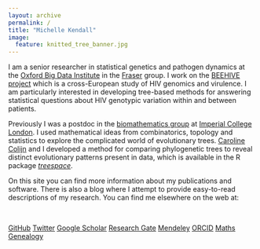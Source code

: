 ```yaml
---
layout: archive
permalink: /
title: "Michelle Kendall"
image:
  feature: knitted_tree_banner.jpg
---
```


I am a senior researcher in statistical genetics and pathogen dynamics at the <a href="https://www.bdi.ox.ac.uk/" target="_blank">Oxford Big Data Institute</a> in the <a href="https://www.bdi.ox.ac.uk/Team/christophe-fraser/" target="_blank">Fraser</a> group.
I work on the <a href="https://017.medsci.ox.ac.uk/" target="_blank">BEEHIVE project</a> which is a cross-European study of HIV genomics and virulence.
I am particularly interested in developing tree-based methods for answering statistical questions about HIV genotypic variation within and between patients.

Previously I was a postdoc in the <a href="http://www.imperial.ac.uk/biomathematics-group" target="_blank">biomathematics group</a> at <a href="https://www.imperial.ac.uk/" target="_blank">Imperial College London</a>.
I used mathematical ideas from combinatorics, topology and statistics to explore the complicated world of evolutionary trees.
<a href="https://www.sfu.ca/math/department/faculty/colijn--caroline.html" target="_blank">Caroline Colijn</a> and I developed a method for comparing phylogenetic trees to reveal distinct evolutionary patterns present in data, which is available in the R package <a href="https://cran.rstudio.com/web/packages/treespace/index.html" target="_blank">*treespace*</a>.

On this site you can find more information about my publications and software.
There is also a blog where I attempt to provide easy-to-read descriptions of my research.
You can find me elsewhere on the web at:

<br>

<a href="https://github.com/MichelleKendall" target="_blank" class="btn"><i class="fa fa-github fa-2x"></i> GitHub</a>
<a href="https://twitter.com/mishkendall" target="_blank" class="btn btn-default"><i class="fa fa-twitter fa-2x"></i> Twitter</a>
<a href="https://scholar.google.co.uk/citations?user=CAzbfakAAAAJ&hl=en" target="_blank" class="btn btn-default"><i class="ai ai-google-scholar ai-2x"></i> Google Scholar</a>
<a href="https://www.researchgate.net/profile/Michelle_Kendall" target="_blank" class="btn btn-default"><i class="ai ai-researchgate ai-2x"></i> Research Gate</a>
<a href="https://www.mendeley.com/profiles/michelle-kendall1/" target="_blank" class="btn btn-default"><i class="ai ai-mendeley ai-2x"></i> Mendeley</a>
<a href="https://orcid.org/0000-0001-7344-7071" target="_blank" class="btn btn-default"><i class="ai ai-orcid ai-2x"></i> ORCID</a>
<a href="http://genealogy.math.ndsu.nodak.edu/id.php?id=181879" target="_blank" class="btn btn-default"><i class="fa fa-circle-o fa-2x"></i> Maths Genealogy</a>    
